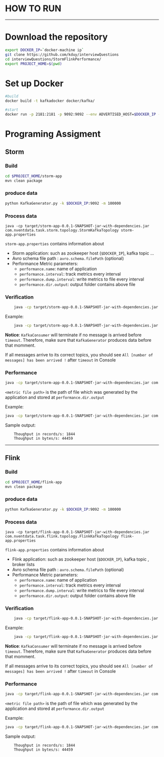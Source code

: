 
# HOW TO RUN
---

# Download the repository
```bash
export DOCKER_IP=`docker-machine ip`
git clone https://github.com/kduy/interviewQuestions
cd interviewQuestions/StormFlinkPerformance/
export PROJECT_HOME=$(pwd)
```

# Set up Docker

```bash
#build
docker build -t kafkadocker docker/kafka/

#start
docker run -p 2181:2181 -p 9092:9092 --env ADVERTISED_HOST=$DOCKER_IP --env ADVERTISED_PORT=9092 kafkadocker
```

# Programing Assigment

## Storm
### Build
```bash
cd $PROJECT_HOME/storm-app
mvn clean package
```

### produce data
```bash
python KafkaGenerator.py -k $DOCKER_IP:9092 -m 100000
```

### Process data
```
java -cp target/storm-app-0.0.1-SNAPSHOT-jar-with-dependencies.jar com.nventdata.task.storm.topology.StormKafkaTopology storm-app.properties
```

`storm-app.properties`  contains information about
- Storm application: such as zookeeper host (`$DOCKER_IP`), kafka topic ...
- Avro schema file path : `avro.schema.filePath` (optional)
- Performance Metric parameters:
    + `performance.name`: name of application
    + `performance.interval`: track metrics every interval
    + `performance.dump.interval`: write metrics to file every interval
    + `performance.dir.output`: output folder contains above file

### Verification
```bash
    java -cp target/storm-app-0.0.1-SNAPSHOT-jar-with-dependencies.jar com.nventdata.task.storm.verification.KafkaConsumer <zookeeperHost>:<port>  <topics> <timeout> <number of messages>
```
Example:

```bash
    java -cp target/storm-app-0.0.1-SNAPSHOT-jar-with-dependencies.jar com.nventdata.task.storm.verification.KafkaConsumer $DOCKER_IP:2181 random1,random2,random3 10000 100000
```


**Notice**: `KafkaConsumer` will terminate if no message is arrived before `timeout`. Therefore, make sure that `KafkaGenerator` produces data before that momment. 

If all messages arrive to its correct topics, you should see `All [number of messages] has been arrived !` after `timeout` in Console

### Performance
```bash
java -cp target/storm-app-0.0.1-SNAPSHOT-jar-with-dependencies.jar com.nventdata.task.storm.performance.Performance <metric file path>
```

`<metric file path>` is the path of file which was generated by the application and stored at `performance.dir.output`

Example:
```bash
java -cp target/storm-app-0.0.1-SNAPSHOT-jar-with-dependencies.jar com.nventdata.task.storm.performance.Performance /tmp/metrics/storm_81.csv
```

Sample output:
```
    Thoughput in records/s: 1844
    Thoughput in bytes/s: 44459
```

-----------

## Flink
### Build
```bash
cd $PROJECT_HOME/flink-app
mvn clean package
```

### produce data
```bash
python KafkaGenerator.py -k $DOCKER_IP:9092 -m 100000
```

### Process data
```
java -cp target/flink-app-0.0.1-SNAPSHOT-jar-with-dependencies.jar com.nventdata.task.flink.topology.FlinkKafkaTopology flink-app.properties
```

`flink-app.properties`  contains information about
- Flink application: such as zookeeper host (`$DOCKER_IP`), kafka topic , broker lists
- Avro schema file path : `avro.schema.filePath` (optional)
- Performance Metric parameters:
    + `performance.name`: name of application
    + `performance.interval`: track metrics every interval
    + `performance.dump.interval`: write metrics to file every interval
    + `performance.dir.output`: output folder contains above file

### Verification
```bash
    java -cp target/flink-app-0.0.1-SNAPSHOT-jar-with-dependencies.jar com.nventdata.task.flink.verification.KafkaConsumer  <zookeeperHost>:<port>  <topics> <timeout> <number of messages>
```
Example:

```bash
    java -cp target/flink-app-0.0.1-SNAPSHOT-jar-with-dependencies.jar com.nventdata.task.flink.verification.KafkaConsumer $DOCKER_IP:2181 random1,random2,random3 10000 100000
```


**Notice**: `KafkaConsumer` will terminate if no message is arrived before `timeout`. Therefore, make sure that `KafkaGenerator` produces data before that momment. 

If all messages arrive to its correct topics, you should see `All [number of messages] has been arrived !` after `timeout` in Console

### Performance
```bash
java -cp target/flink-app-0.0.1-SNAPSHOT-jar-with-dependencies.jar com.nventdata.task.flink.performance.Performance <metric file path>
```

`<metric file path>` is the path of file which was generated by the application and stored at `performance.dir.output`

Example:
```bash
java -cp target/flink-app-0.0.1-SNAPSHOT-jar-with-dependencies.jar com.nventdata.task.flink.performance.Performance /tmp/metrics/flink_34.csv
```

Sample output:
```
    Thoughput in records/s: 1844
    Thoughput in bytes/s: 44459
```